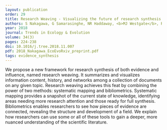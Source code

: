 ```yaml
---
layout: publication
order: 29
title: Research Weaving - Visualizing the future of research synthesis.
authors: S Nakagawa, G Samarasinghe, NR Haddaway, <b>MJ Westgate</b>, RE O'Dea, DWA Noble & M Lagisz
year: 2018
journal: Trends in Ecology & Evolution
volume: 34(3)
pages: 224-238
doi: 10.1016/j.tree.2018.11.007
pdf: 2018_Nakagawa_EcoEvoRxiv_preprint.pdf
tags: evidence_synthesis
---
```

We propose a new framework for research synthesis of both evidence and influence, named research weaving. It summarizes and visualizes information content, history, and networks among a collection of documents on any given topic. Research weaving achieves this feat by combining the power of two methods: systematic mapping and bibliometrics. Systematic mapping provides a snapshot of the current state of knowledge, identifying areas needing more research attention and those ready for full synthesis. Bibliometrics enables researchers to see how pieces of evidence are connected, revealing the structure and development of a field. We explain how researchers can use some or all of these tools to gain a deeper, more nuanced understanding of the scientific literature.